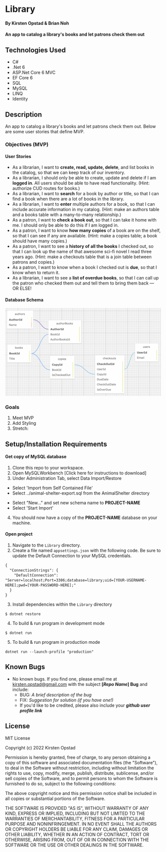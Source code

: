# Library

#### By Kirsten Opstad & Brian Noh

#### An app to catalog a library's books and let patrons check them out

## Technologies Used

* C#
* .Net 6
* ASP.Net Core 6 MVC
* EF Core 6
* SQL
* MySQL
* LINQ
* Identity

## Description

An app to catalog a library's books and let patrons check them out. Below are some user stories that define MVP.

### Objectives (MVP)

#### User Stories
* As a librarian, I want to __create, read, update, delete__, and list books in the catalog, so that we can keep track of our inventory.
* As a librarian, I should only be able to create, update and delete if I am __logged in__. All users should be able to have read functionality. (Hint: authorize CUD routes for books.)
* As a librarian, I want to __search__ for a book by author or title, so that I can find a book when there are a lot of books in the library.
* As a librarian, I want to __enter__ multiple authors for a book, so that I can include accurate information in my catalog. (Hint: make an authors table and a books table with a many-to-many relationship.)
* As a patron, I want to __check a book out__, so that I can take it home with me. I should only be able to do this if I am logged in.
* As a patron, I want to know __how many copies__ of a book are on the shelf, so that I can see if any are available. (Hint: make a copies table; a book should have many copies.)
* As a patron, I want to see a __history of all the books__ I checked out, so that I can look up the name of that awesome sci-fi novel I read three years ago. (Hint: make a checkouts table that is a join table between patrons and copies.)
* As a patron, I want to know when a book I checked out is __due__, so that I know when to return it.
* As a librarian, I want to see a __list of overdue books__, so that I can call up the patron who checked them out and tell them to bring them back — OR ELSE!

#### Database Schema

![Screenshot of Databases](./Library/wwwroot/images/schema1.png)

<!-- [Link to operational site](http://www.kirstenopstad.github.com/<REPOSITORY NAME>) -->

### Goals
1. Meet MVP
2. Add Styling
3. Stretch: 

## Setup/Installation Requirements

#### Get copy of MySQL database
1. Clone this repo to your workspace.
2. Open MySQLWorkbench [Click here for instructions to download]
3. Under Administration Tab, select Data Import/Restore
  * Select 'Import from Self Contained File'
  * Select ../animal-shelter-export.sql from the AnimalShelter directory
  <!-- ![Screenshot of MySQL Import Settings](INSERT SCREENSHOT LINK) -->
  * Select "New..." and set new schema name to **PROJECT-NAME**
  * Select 'Start Import'
4. You should now have a copy of the **PROJECT-NAME** database on your machine.

#### Open project
1. Navigate to the `Library` directory.
2. Create a file named `appsettings.json` with the following code. Be sure to update the Default Connection to your MySQL credentials.
```
{
  "ConnectionStrings": {
    "DefaultConnection": "Server=localhost;Port=3306;database=library;uid=[YOUR-USERNAME-HERE];pwd=[YOUR-PASSWORD-HERE];"
  }
}
```
3. Install dependencies within the `Library` directory
```
$ dotnet restore
````

4. To build & run program in development mode 
 ```
 $ dotnet run
 ```

5. To build & run program in production mode 
 ```
 dotnet run --launch-profile "production"
 ```

## Known Bugs

* No known bugs. If you find one, please email me at kirsten.opstad@gmail.com with the subject **[_Repo Name_] Bug** and include:
  * BUG: _A brief description of the bug_
  * FIX: _Suggestion for solution (if you have one!)_
  * If you'd like to be credited, please also include your **_github user profile link_**

## License

MIT License

Copyright (c) 2022 Kirsten Opstad 

Permission is hereby granted, free of charge, to any person obtaining a copy of this software and associated documentation files (the "Software"), to deal in the Software without restriction, including without limitation the rights to use, copy, modify, merge, publish, distribute, sublicense, and/or sell copies of the Software, and to permit persons to whom the Software is furnished to do so, subject to the following conditions:

The above copyright notice and this permission notice shall be included in all copies or substantial portions of the Software.

THE SOFTWARE IS PROVIDED "AS IS", WITHOUT WARRANTY OF ANY KIND, EXPRESS OR IMPLIED, INCLUDING BUT NOT LIMITED TO THE WARRANTIES OF MERCHANTABILITY, FITNESS FOR A PARTICULAR PURPOSE AND NONINFRINGEMENT. IN NO EVENT SHALL THE AUTHORS OR COPYRIGHT HOLDERS BE LIABLE FOR ANY CLAIM, DAMAGES OR OTHER LIABILITY, WHETHER IN AN ACTION OF CONTRACT, TORT OR OTHERWISE, ARISING FROM, OUT OF OR IN CONNECTION WITH THE SOFTWARE OR THE USE OR OTHER DEALINGS IN THE SOFTWARE.
